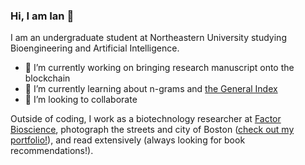 ### Hi, I am Ian 👋

I am an undergraduate student at Northeastern University studying Bioengineering and Artificial Intelligence. 

- 🔭 I’m currently working on bringing research manuscript onto the blockchain
- 🌱 I’m currently learning about n-grams and [the General Index](https://archive.org/details/GeneralIndex)
- 👯 I’m looking to collaborate

Outside of coding, I work as a biotechnology researcher at [Factor Bioscience](https://factor.bio/), photograph the streets and city of Boston ([check out my portfolio!](https://ianhay.net/)), and read extensively (always looking for book recommendations!).

<!--
**hayitsian/hayitsian** is a ✨ _special_ ✨ repository because its `README.md` (this file) appears on your GitHub profile.

Here are some ideas to get you started:

- 🔭 I’m currently working on ...
- 🌱 I’m currently learning ...
- 👯 I’m looking to collaborate on ...
- 🤔 I’m looking for help with ...
- 💬 Ask me about ...
- 📫 How to reach me: ...
- 😄 Pronouns: ...
- ⚡ Fun fact: ...
-->

